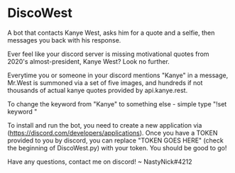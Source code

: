 # DiscoWest
A bot that contacts Kanye West, asks him for a quote and a selfie, then messages you back with his response. 

Ever feel like your discord server is missing motivational quotes from 2020's almost-president, Kanye West? Look no further.

Everytime you or someone in your discord mentions "Kanye" in a message, Mr.West is summoned via a set of five images, and hundreds if not thousands of actual kanye quotes provided by api.kanye.rest. 

To change the keyword from "Kanye" to something else - simple type "!set keyword <ENTER NEW KEYWORD HERE>"

To install and run the bot, you need to create a new application via (https://discord.com/developers/applications). Once you have a TOKEN provided to you by discord, you can replace "TOKEN GOES HERE" (check the beginning of DiscoWest.py) with your token. You should be good to go!

Have any questions, contact me on discord! ~ NastyNick#4212
